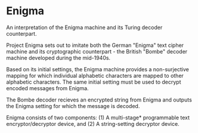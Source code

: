 # Enigma
An interpretation of the Enigma machine and its Turing decoder counterpart.

Project Enigma sets out to imitate both the German "Enigma" text cipher machine and its cryptographic
counterpart - the British "Bombe" decoder machine developed during the mid-1940s.

Based on its initial settings, the Enigma machine provides a non-surjective mapping for which individual
alphabetic characters are mapped to other alphabetic characters. The same initial setting must be used
to decrypt encoded messages from Enigma.

The Bombe decoder recieves an encrypted string from Enigma and outputs the Enigma setting for which the message
is decoded.

Enigma consists of two components: 
  (1) A multi-stage* programmable text encryptor/decryptor device, and
  (2) A string-setting decryptor device.
